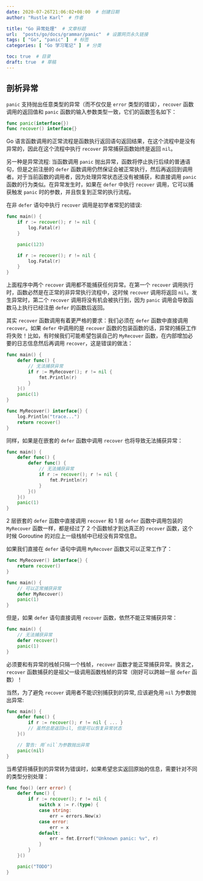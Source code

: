 ```yaml
---
date: 2020-07-26T21:06:02+08:00  # 创建日期
author: "Rustle Karl"  # 作者

title: "Go 异常处理"  # 文章标题
url:  "posts/go/docs/grammar/panic"  # 设置网页永久链接
tags: [ "Go", "panic" ]  # 标签
categories: [ "Go 学习笔记" ]  # 分类

toc: true  # 目录
draft: true  # 草稿
---
```


## 剖析异常

`panic` 支持抛出任意类型的异常（而不仅仅是 `error` 类型的错误），`recover` 函数调用的返回值和 `panic` 函数的输入参数类型一致，它们的函数签名如下：

```go
func panic(interface{})
func recover() interface{}
```

Go 语言函数调用的正常流程是函数执行返回语句返回结果，在这个流程中是没有异常的，因此在这个流程中执行 `recover` 异常捕获函数始终是返回 `nil`。

另一种是异常流程: 当函数调用 `panic` 抛出异常，函数将停止执行后续的普通语句，但是之前注册的 `defer` 函数调用仍然保证会被正常执行，然后再返回到调用者。对于当前函数的调用者，因为处理异常状态还没有被捕获，和直接调用 `panic` 函数的行为类似。在异常发生时，如果在 `defer` 中执行 `recover` 调用，它可以捕获触发 `panic` 时的参数，并且恢复到正常的执行流程。

在非 `defer` 语句中执行 `recover` 调用是初学者常犯的错误:

```go
func main() {
    if r := recover(); r != nil {
        log.Fatal(r)
    }

    panic(123)

    if r := recover(); r != nil {
        log.Fatal(r)
    }
}
```

上面程序中两个 `recover` 调用都不能捕获任何异常。在第一个 `recover` 调用执行时，函数必然是在正常的非异常执行流程中，这时候 `recover` 调用将返回 `nil`。发生异常时，第二个 `recover` 调用将没有机会被执行到，因为 `panic` 调用会导致函数马上执行已经注册 `defer` 的函数后返回。

其实 `recover` 函数调用有着更严格的要求：我们必须在 `defer` 函数中直接调用 `recover`。如果 `defer` 中调用的是 `recover` 函数的包装函数的话，异常的捕获工作将失败！比如，有时候我们可能希望包装自己的 `MyRecover` 函数，在内部增加必要的日志信息然后再调用 `recover`，这是错误的做法：

```go
func main() {
    defer func() {
        // 无法捕获异常
        if r := MyRecover(); r != nil {
            fmt.Println(r)
        }
    }()
    panic(1)
}

func MyRecover() interface{} {
    log.Println("trace...")
    return recover()
}
```

同样，如果是在嵌套的 `defer` 函数中调用 `recover` 也将导致无法捕获异常：

```go
func main() {
    defer func() {
        defer func() {
            // 无法捕获异常
            if r := recover(); r != nil {
                fmt.Println(r)
            }
        }()
    }()
    panic(1)
}
```

2 层嵌套的 `defer` 函数中直接调用 `recover` 和 1 层 `defer` 函数中调用包装的 `MyRecover` 函数一样，都是经过了 2 个函数帧才到达真正的 `recover` 函数，这个时候 Goroutine 的对应上一级栈帧中已经没有异常信息。

如果我们直接在 `defer` 语句中调用 `MyRecover` 函数又可以正常工作了：

```go
func MyRecover() interface{} {
    return recover()
}

func main() {
    // 可以正常捕获异常
    defer MyRecover()
    panic(1)
}
```

但是，如果 `defer` 语句直接调用 `recover` 函数，依然不能正常捕获异常：

```go
func main() {
    // 无法捕获异常
    defer recover()
    panic(1)
}
```

必须要和有异常的栈帧只隔一个栈帧，`recover` 函数才能正常捕获异常。换言之，`recover` 函数捕获的是祖父一级调用函数栈帧的异常（刚好可以跨越一层 `defer` 函数）！

当然，为了避免 `recover` 调用者不能识别捕获到的异常, 应该避免用 `nil` 为参数抛出异常:

```go
func main() {
    defer func() {
        if r := recover(); r != nil { ... }
        // 虽然总是返回nil, 但是可以恢复异常状态
    }()

    // 警告: 用`nil`为参数抛出异常
    panic(nil)
}
```

当希望将捕获到的异常转为错误时，如果希望忠实返回原始的信息，需要针对不同的类型分别处理：

```go
func foo() (err error) {
    defer func() {
        if r := recover(); r != nil {
            switch x := r.(type) {
            case string:
                err = errors.New(x)
            case error:
                err = x
            default:
                err = fmt.Errorf("Unknown panic: %v", r)
            }
        }
    }()

    panic("TODO")
}
```

```go

```
